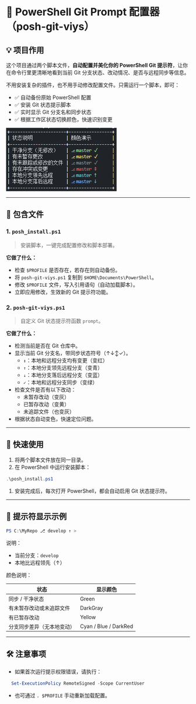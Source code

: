 # 🧩 PowerShell Git Prompt 配置器（posh-git-viys）

## 💡 项目作用

这个项目通过两个脚本文件，**自动配置并美化你的 PowerShell Git 提示符**，让你在命令行里更清晰地看到当前 Git 分支状态、改动情况、是否与远程同步等信息。

不用安装复杂的插件，也不用手动修改配置文件。只需运行一个脚本，即可：

- ✅ 自动备份原始 PowerShell 配置
- ✅ 安装 Git 状态提示脚本
- ✅ 实时显示 Git 分支名和同步状态
- ✅ 根据工作区状态切换颜色，快速识别变更

![exhibit](./image.png)

------

## 📁 包含文件

### 1. `posh_install.ps1`

> 安装脚本，一键完成配置修改和脚本部署。

**它做了什么：**

- 检查 `$PROFILE` 是否存在，若存在则自动备份。
- 将 `posh-git-viys.ps1` 复制到 `$HOME\Documents\PowerShell`。
- 修改 `$PROFILE` 文件，写入引用语句（自动加载脚本）。
- 立即应用修改，生效新的 Git 提示符功能。

### 2. `posh-git-viys.ps1`

> 自定义 Git 状态提示符函数 `prompt`。

**它做了什么：**

- 检测当前是否在 Git 仓库中。
- 显示当前 Git 分支名，带同步状态符号（↑↓↕✓）。
  - `↕`：本地和远程分支均有变更（变红）
  - `↑`：本地分支领先远程分支（变青）
  - `↓`：本地分支落后远程分支（变蓝）
  - `✓`：本地和远程分支同步（变绿）
- 检查文件是否有以下改动：
  - 未暂存改动（变灰）
  - 已暂存改动（变黄）
  - 未追踪文件（也变灰）
- 根据状态自动变色，快速定位问题。

------

## 🚀 快速使用

1. 将两个脚本文件放在同一目录。
2. 在 PowerShell 中运行安装脚本：

```powershell
.\posh_install.ps1
```

1. 安装完成后，每次打开 PowerShell，都会自动启用 Git 状态提示符。

------

## 🧪 提示符显示示例

```powershell
PS C:\MyRepo ⎇ develop ↑ >
```

说明：

- 当前分支：`develop`
- 本地比远程领先（↑）

颜色说明：

| 状态                       | 显示颜色              |
| -------------------------- | --------------------- |
| 同步 / 干净状态            | Green                 |
| 有未暂存改动或未追踪文件   | DarkGray              |
| 有已暂存改动               | Yellow                |
| 分支同步差异（无本地变动） | Cyan / Blue / DarkRed |


------

## 🛠️ 注意事项

- 如果首次运行提示权限错误，请执行：

```powershell
  Set-ExecutionPolicy RemoteSigned -Scope CurrentUser
```

- 也可通过 `. $PROFILE` 手动重新加载配置。
